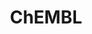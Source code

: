 ---
layout: default
bigquery: https://console.cloud.google.com/bigquery?p=patents-public-data&d=ebi_chembl&page=dataset
citation: '"The ChEMBL database in 2017." Anna Gaulton, Anne Hersey, Michał Nowotka,
  A Patrícia Bento, Jon Chambers, David Mendez, Prudence Mutowo, Francis Atkinson,
  Louisa J Bellis, Elena Cibrián-Uhalte, Mark Davies, Nathan Dedman, Anneli Karlsson,
  María Paula Magariños, John P Overington, George Papadatos, Ines Smit, Andrew R
  Leach Nucleic acids Research (2017) 45 (Database Issue), D945-D954'
contributors: European Bioinformatics Institute
cost: None
description: ChEMBL Data is a manually curated database of small molecules used in
  drug discovery, including information about existing patented drugs.
documentation: 'schema: https://www.ebi.ac.uk/chembl/db_schema


  '
last_edit: 04/10/2022, 11:52:10
location: https://console.cloud.google.com/marketplace/product/google_patents_public_datasets/chembl
maintained_by: EMBL-EBI, an outstation of European Molecular Biology Laboratory
related_publications: '

  ChEMBL: towards direct deposition of bioassay data.


  Mendez D, Gaulton A, Bento AP, Chambers J, De Veij M, Félix E, Magariños MP, Mosquera
  JF, Mutowo P, Nowotka M, Gordillo-Marañón M, Hunter F, Junco L, Mugumbate G, Rodriguez-Lopez
  M, Atkinson F, Bosc N, Radoux CJ, Segura-Cabrera A, Hersey A, Leach AR.


  — Nucleic Acids Res. 2019; 47(D1):D930-D940. doi: 10.1093/nar/gky1075

  '
schema_fields:
- approval_date
- normal_range_max
- mw_monoisotopic
- result_flag
- warning_year
- aromatic_rings
- upper_value
- canonical_smiles
- aidx
- component_synonym
- assay_source
- mesh_heading
- selectivity_comment
- warning_class
- topical
- num_lipinski_ro5_violations
- oral
- nda_type
- tissue_id
- creation_date
- warning_country
- met_conversion
- standard_inchi
- domain_description
- withdrawn_class
- substrate_record_id
- activity_count
- cx_most_apka
- mol_atc_id
- assay_organism
- therapeutic_flag
- potential_duplicate
- site_residues
- published_relation
- pref_name
- l3
- assay_cell_type
- mc_target_accession
- ref_url
- delist_flag
- irac_class_id
- year
- metabolite_record_id
- ref_type
- dosage_form
- db_source
- ddd_admr
- mol_irac_id
- applicant_full_name
- frac_class_id
- component_id
- mechanism_of_action
- chirality
- biocomp_id
- confidence
- l6
- as_id
- withdrawn_year
- cell_source_tissue
- metref_id
- withdrawn_country
- level2_description
- molecular_mechanism
- site_id
- label
- syn_type
- drugind_id
- curated_by
- warnref_id
- previous_company
- direct_interaction
- level4
- published_units
- source
- level1
- published_type
- rtb
- hbd_lipinski
- ro3_pass
- alert_set_id
- res_stem_id
- cell_source_tax_id
- mol_frac_id
- doi
- mc_target_name
- active_molregno
- comments
- tbl
- standard_type
- parent_id
- max_phase
- research_stem
- l7
- caloha_id
- cell_source_organism
- alogp
- doc_type
- downgraded
- acd_most_apka
- warning_id
- bei
- enzyme_name
- class_level
- compsyn_id
- standard_text_value
- mol_hrac_id
- domain_id
- acd_most_bpka
- disease_efficacy
- title
- last_page
- acd_logp
- molfile
- actsm_id
- level2
- domain_type
- country
- atc_code
- curation_comment
- efo_id
- first_page
- activity_comment
- drug_substance_flag
- cpd_str_alert_id
- entity_id
- src_id
- assay_param_id
- usan_stem_id
- hrac_class_id
- ddd_id
- binding_site_comment
- trade_name
- assay_id
- met_comment
- set_name
- name
- prod_pat_id
- assay_class_id
- psa
- prediction_method
- assay_subcellular_fraction
- max_phase_for_ind
- patent_no
- version
- protclasssyn_id
- parent_type
- mechanism_comment
- qed_weighted
- standard_inchi_key
- met_id
- major_class
- cx_logp
- standard_flag
- target_type
- confidence_score
- activity_id
- value
- alert_name
- normal_range_min
- short_name
- issue
- tid_fixed
- cx_most_bpka
- accession
- ddd_value
- comp_class_id
- variant_id
- mc_tax_id
- units
- cx_logd
- parameter_value
- mc_organism
- withdrawn_reason
- annotation
- efo_term
- l4
- end_position
- first_in_class
- clo_id
- cl_lincs_id
- target_mapping
- assay_category
- relationship_desc
- hba_lipinski
- uo_units
- compound_key
- level3
- published_value
- smarts
- bao_endpoint
- compd_id
- innovator_company
- src_description
- helm_notation
- authors
- stem
- who_name
- tax_id
- protein_class_synonym
- level5
- num_ro5_violations
- text_value
- smid
- formulation_id
- pathway_key
- cell_ontology_id
- who_extra
- standard_value
- enzyme_tid
- withdrawn_flag
- go_id
- sequence_md5sum
- assay_test_type
- aspect
- usan_stem_definition
- last_active
- warning_type
- targcomp_id
- cell_description
- chembl_id
- ddd_comment
- strength
- ad_type
- indref_id
- le
- assay_desc
- cidx
- compound_name
- priority
- frac_code
- l5
- description
- related_tid
- sequence
- journal
- log_id
- targrel_id
- toid
- cell_id
- ridx
- irac_code
- usan_stem
- comp_go_id
- component_type
- homologue
- company
- level1_description
- structure_type
- full_molformula
- parent_go_id
- first_approval
- status
- standard_units
- bto_id
- ap_id
- relationship
- chebi_par_id
- publication_number
- drug_record_id
- level4_description
- pubmed_id
- src_short_name
- lle
- mw_freebase
- mecref_id
- action_type
- hba
- product_id
- black_box_warning
- data_validity_comment
- level3_description
- cell_name
- assay_tissue
- parameter_type
- active_ingredient
- warning_description
- predbind_id
- patent_id
- ddd_units
- definition
- assay_strain
- patent_expire_date
- alert_id
- site_name
- start_position
- full_mwt
- rgid
- l1
- ref_id
- acd_logd
- species_group_flag
- co_stem_id
- ass_cls_map_id
- drug_product_flag
- abstract
- ingredient
- cellosaurus_id
- doc_id
- synonyms
- bao_format
- relationship_type
- src_assay_id
- idx
- job_id
- inorganic_flag
- path
- dosed_ingredient
- route
- source_domain_id
- polymer_flag
- mesh_id
- subgroup
- stem_class
- updated_on
- parent_molregno
- l8
- prodrug
- assay_tax_id
- pchembl_value
- assay_type
- molecule_type
- molregno
- orig_description
- domain_name
- mec_id
- record_id
- sitecomp_id
- isoform
- protein_class_desc
- molsyn_id
- l2
- updated_by
- volume
- sei
- num_alerts
- standard_relation
- tid
- bao_id
- standard_upper_value
- mutation
- submission_date
- oc_id
- db_version
- availability_type
- class_type
- usan_substem
- pathway_id
- patent_use_code
- src_compound_id
- std_act_id
- entity_type
- relation
- indication_class
- usan_year
- organism
- protein_class_id
- hrac_code
- target_desc
- hbd
- type
- parenteral
- heavy_atoms
- molecular_species
- mc_target_type
- qudt_units
- stat
- uberon_id
- natural_product
shortname: chembl
tags:
- biotechnology
- health
- chemical
- bioinformatics
- medical
terms_of_use: CC BY-SA 3.0
title: ChEMBL
uuid: e232a192-965c-4ec9-904c-155b6dfe56c5
---